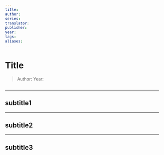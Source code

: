 ```yaml
---
title: 
author: 
series:
translator: 
publisher:
year: 
tags:
aliases: 
---
```


# Title
> Author:
> Year:

```toc
```

---

## subtitle1

---

## subtitle2

---

## subtitle3
